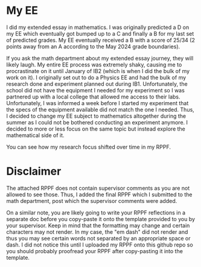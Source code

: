 # My EE
I did my extended essay in mathematics. I was originally predicted a D on my EE which eventually got bumped up to a C and finally a B for my last set of predicted grades. My EE eventually received a B with a score of 25/34 (2 points away from an A according to the May 2024 grade boundaries).

If you ask the math department about my extended essay journey, they will likely laugh. My entire EE process was extremely shaky, causing me to procrastinate on it until January of IB2 (which is when I did the bulk of my work on it). I originally set out to do a Physics EE and had the bulk of my research done and experiment planned out during IB1. Unfortunately, the school did not have the equipment I needed for my experiment so I was partnered up with a local college that allowed me access to their labs. Unfortunately, I was informed a week before I started my experiment that the specs of the equipment available did not match the one I needed. Thus, I decided to change my EE subject to mathematics altogether during the summer as I could not be bothered conducting an experiment anymore. I decided to more or less focus on the same topic but instead explore the mathematical side of it.

You can see how my research focus shifted over time in my RPPF.

# Disclaimer
The attached RPPF does not contain supervisor comments as you are not allowed to see those. Thus, I added the final RPPF which I submitted to the math department, post which the supervisor comments were added.

On a similar note, you are likely going to write your RPPF reflections in a separate doc before you copy-paste it onto the template provided to you by your supervisor. Keep in mind that the formatting may change and certain characters may not render. In my case, the "em dash" did not render and thus you may see certain words not separated by an appropriate space or dash. I did not notice this until I uploaded my RPPF onto this github repo so you should probably proofread your RPPF after copy-pasting it into the template.

